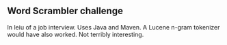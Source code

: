 ## Word Scrambler challenge ##

In leiu of a job interview. Uses Java and Maven. A Lucene n-gram tokenizer would have also worked. Not terribly interesting.
